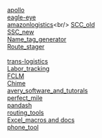 
[apollo](https://apollo-audit.corp.amazon.com/) <br/>
[eagle-eye](https://eagleeye-na.amazon.com/search)<br/>
[amazonlogistics](https://www.amazonlogistics.com/?)<br/>
[SCC_old](https://logistics.amazon.com/station/dashboard/MainBoard)<br/>
[SSC_new](https://logistics.amazon.com/station/dashboard/overview)<br/>
[Name_tag_generator](https://mastermind.amazon.com/tag_generator/?fc=DYX2)<br/>
[Route_stager](https://route-stager-na.corp.amazon.com/index.html?#/node/DYX2)<br/>   
[trans-logistics](https://trans-logistics.amazon.com)<br/>
[Labor_tracking](http://fcmenu-iad-regionalized.corp.amazon.com/DYX2/laborTrackingKiosk)<br/>
[FCLM](https://fclm-portal.amazon.com/?warehouseId=DYX2)<br/>
[Chime](https://app.chime.aws/)<br/>
[avery_software_and_tutorals](https://drive.corp.amazon.com/folders/AMZL%20OpsTech/Avery%20Software)<br/>
[perfect_mile](https://perfectmile-na.amazon.com/)<br/>
[pandash](https://pandash.amazon.com/)<br/>
[routing_tools](https://routingtools-na.amazon.com/clusterTransfer.jsp)<br/>
[Excel_macros and docs](https://drive.corp.amazon.com/personal/pascarma/QA)<br/>
[phone_tool](https://phonetool.amazon.com)<br/>
